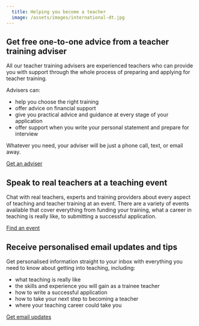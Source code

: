 ```yaml
---
  title: Helping you become a teacher
  image: /assets/images/international-dt.jpg
---
```


## Get free one-to-one advice from a teacher training adviser

All our teacher training advisers are experienced teachers who can provide you with support through the whole process of preparing and applying for teacher training.

Advisers can:

- help you choose the right training
- offer advice on financial support
- give you practical advice and guidance at every stage of your application
- offer support when you write your personal statement and prepare for interview

Whatever you need, your adviser will be just a phone call, text, or email away.

<a class="call-to-action-button" href="/tta-service"><span>Get an adviser</span></a>

## Speak to real teachers at a teaching event

Chat with real teachers, experts and training providers about every aspect of teaching and teacher training at an event. There are a variety of events available that cover everything from funding your training, what a career in teaching is really like, to submitting a successful application.

<a class="call-to-action-button" href="/events"><span>Find an event</span></a>

## Receive personalised email updates and tips

Get personalised information straight to your inbox with everything you need to know about getting into teaching, including:

* what teaching is really like
* the skills and experience you will gain as a trainee teacher
* how to write a successful application
* how to take your next step to becoming a teacher
* where your teaching career could take you

<a class="call-to-action-button" href="/mailinglist/signup"><span>Get email updates</span></a>

